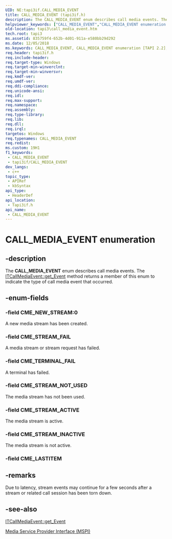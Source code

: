 ```yaml
---
UID: NE:tapi3if.CALL_MEDIA_EVENT
title: CALL_MEDIA_EVENT (tapi3if.h)
description: The CALL_MEDIA_EVENT enum describes call media events. The ITCallMediaEvent::get_Event method returns a member of this enum to indicate the type of call media event that occurred.
helpviewer_keywords: ["CALL_MEDIA_EVENT","CALL_MEDIA_EVENT enumeration [TAPI 2.2]","CME_NEW_STREAM","CME_STREAM_ACTIVE","CME_STREAM_FAIL","CME_STREAM_INACTIVE","CME_STREAM_NOT_USED","CME_TERMINAL_FAIL","_tapi3_call_media_event","tapi3.call_media_event","tapi3if/CALL_MEDIA_EVENT","tapi3if/CME_NEW_STREAM","tapi3if/CME_STREAM_ACTIVE","tapi3if/CME_STREAM_FAIL","tapi3if/CME_STREAM_INACTIVE","tapi3if/CME_STREAM_NOT_USED","tapi3if/CME_TERMINAL_FAIL"]
old-location: tapi3\call_media_event.htm
tech.root: tapi3
ms.assetid: 835759f4-652b-4d01-911a-e580bb29d292
ms.date: 12/05/2018
ms.keywords: CALL_MEDIA_EVENT, CALL_MEDIA_EVENT enumeration [TAPI 2.2], CME_NEW_STREAM, CME_STREAM_ACTIVE, CME_STREAM_FAIL, CME_STREAM_INACTIVE, CME_STREAM_NOT_USED, CME_TERMINAL_FAIL, _tapi3_call_media_event, tapi3.call_media_event, tapi3if/CALL_MEDIA_EVENT, tapi3if/CME_NEW_STREAM, tapi3if/CME_STREAM_ACTIVE, tapi3if/CME_STREAM_FAIL, tapi3if/CME_STREAM_INACTIVE, tapi3if/CME_STREAM_NOT_USED, tapi3if/CME_TERMINAL_FAIL
req.header: tapi3if.h
req.include-header: 
req.target-type: Windows
req.target-min-winverclnt: 
req.target-min-winversvr: 
req.kmdf-ver: 
req.umdf-ver: 
req.ddi-compliance: 
req.unicode-ansi: 
req.idl: 
req.max-support: 
req.namespace: 
req.assembly: 
req.type-library: 
req.lib: 
req.dll: 
req.irql: 
targetos: Windows
req.typenames: CALL_MEDIA_EVENT
req.redist: 
ms.custom: 19H1
f1_keywords:
 - CALL_MEDIA_EVENT
 - tapi3if/CALL_MEDIA_EVENT
dev_langs:
 - c++
topic_type:
 - APIRef
 - kbSyntax
api_type:
 - HeaderDef
api_location:
 - Tapi3if.h
api_name:
 - CALL_MEDIA_EVENT
---
```


# CALL_MEDIA_EVENT enumeration


## -description

The 
<b>CALL_MEDIA_EVENT</b> enum describes call media events. The 
<a href="/windows/desktop/api/tapi3if/nf-tapi3if-itcallmediaevent-get_event">ITCallMediaEvent::get_Event</a> method returns a member of this enum to indicate the type of call media event that occurred.

## -enum-fields

### -field CME_NEW_STREAM:0

A new media stream has been created.

### -field CME_STREAM_FAIL

A media stream or stream request has failed.

### -field CME_TERMINAL_FAIL

A terminal has failed.

### -field CME_STREAM_NOT_USED

The media stream has not been used.

### -field CME_STREAM_ACTIVE

The media stream is active.

### -field CME_STREAM_INACTIVE

The media stream is not active.

### -field CME_LASTITEM

## -remarks

Due to latency, stream events may continue for a few seconds after a stream or related call session has been torn down.

## -see-also

<a href="/windows/desktop/api/tapi3if/nf-tapi3if-itcallmediaevent-get_event">ITCallMediaEvent::get_Event</a>



<a href="/windows/desktop/Tapi/media-service-provider-interface-mspi-">Media Service Provider Interface (MSPI)</a>
